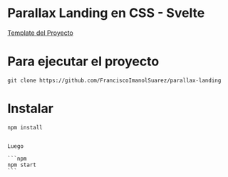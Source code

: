 # Parallax Landing en CSS - Svelte
[Template del Proyecto]('https://github.com/gndx/svelte-base')



# Para ejecutar el proyecto

```git
git clone https://github.com/FranciscoImanolSuarez/parallax-landing
```

# Instalar

```npm
npm install
```


``````

Luego 

```npm
npm start
```